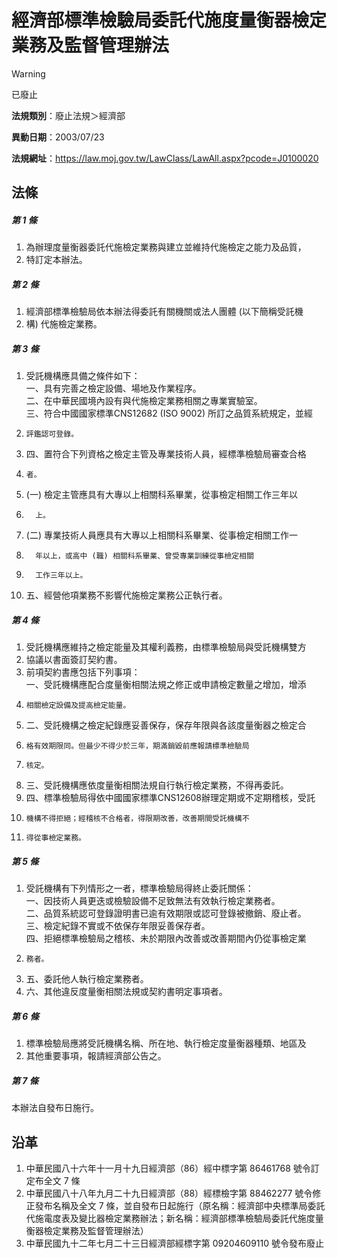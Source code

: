 # 經濟部標準檢驗局委託代施度量衡器檢定業務及監督管理辦法
> [!WARNING]
> 已廢止

**法規類別**：廢止法規＞經濟部

**異動日期**：2003/07/23  

**法規網址**：https://law.moj.gov.tw/LawClass/LawAll.aspx?pcode=J0100020



## 法條
##### 第 1 條
1. 為辦理度量衡器委託代施檢定業務與建立並維持代施檢定之能力及品質，
1. 特訂定本辦法。

##### 第 2 條
1. 經濟部標準檢驗局依本辦法得委託有關機關或法人團體 (以下簡稱受託機
1. 構) 代施檢定業務。

##### 第 3 條
1. 受託機構應具備之條件如下：  
一、具有完善之檢定設備、場地及作業程序。  
二、在中華民國境內設有與代施檢定業務相關之專業實驗室。  
三、符合中國國家標準CNS12682 (ISO 9002) 所訂之品質系統規定，並經
1.     評鑑認可登錄。
1. 四、置符合下列資格之檢定主管及專業技術人員，經標準檢驗局審查合格
1.     者。
1.  (一) 檢定主管應具有大專以上相關科系畢業，從事檢定相關工作三年以
1.       上。
1.  (二) 專業技術人員應具有大專以上相關科系畢業、從事檢定相關工作一
1.       年以上，或高中 (職) 相關科系畢業、曾受專業訓練從事檢定相關
1.       工作三年以上。
1. 五、經營他項業務不影響代施檢定業務公正執行者。

##### 第 4 條
1. 受託機構應維持之檢定能量及其權利義務，由標準檢驗局與受託機構雙方
1. 協議以書面簽訂契約書。
1. 前項契約書應包括下列事項：  
一、受託機構應配合度量衡相關法規之修正或申請檢定數量之增加，增添
1.     相關檢定設備及提高檢定能量。
1. 二、受託機構之檢定紀錄應妥善保存，保存年限與各該度量衡器之檢定合
1.     格有效期限同。但最少不得少於三年，期滿銷毀前應報請標準檢驗局
1.     核定。
1. 三、受託機構應依度量衡相關法規自行執行檢定業務，不得再委託。
1. 四、標準檢驗局得依中國國家標準CNS12608辦理定期或不定期稽核，受託
1.     機構不得拒絕；經稽核不合格者，得限期改善，改善期間受託機構不
1.     得從事檢定業務。

##### 第 5 條
1. 受託機構有下列情形之一者，標準檢驗局得終止委託關係：  
一、因技術人員更迭或檢驗設備不足致無法有效執行檢定業務者。  
二、品質系統認可登錄證明書已逾有效期限或認可登錄被撤銷、廢止者。  
三、檢定紀錄不實或不依保存年限妥善保存者。  
四、拒絕標準檢驗局之稽核、未於期限內改善或改善期間內仍從事檢定業
1.     務者。
1. 五、委託他人執行檢定業務者。
1. 六、其他違反度量衡相關法規或契約書明定事項者。

##### 第 6 條
1. 標準檢驗局應將受託機構名稱、所在地、執行檢定度量衡器種類、地區及
1. 其他重要事項，報請經濟部公告之。

##### 第 7 條
本辦法自發布日施行。

## 沿革
1. 中華民國八十六年十一月十九日經濟部（86）經中標字第 86461768 號令訂定布全文 7  條
1. 中華民國八十八年九月二十九日經濟部（88）經標檢字第 88462277 號令修正發布名稱及全文 7  條，並自發布日起施行（原名稱：經濟部中央標準局委託代施電度表及變比器檢定業務辦法；新名稱：經濟部標準檢驗局委託代施度量衡器檢定業務及監督管理辦法）
1. 中華民國九十二年七月二十三日經濟部經標字第 09204609110  號令發布廢止
